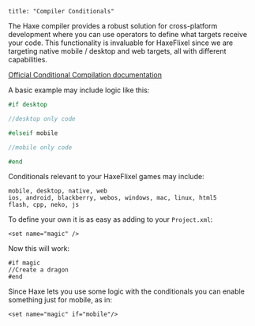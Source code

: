 ```
title: "Compiler Conditionals"
```

The Haxe compiler provides a robust solution for cross-platform development where you can use operators to define what targets receive your code. This functionality is invaluable for HaxeFlixel since we are targeting native mobile / desktop and web targets, all with different capabilities.

[Official Conditional Compilation documentation](http://haxe.org/ref/conditionals)

A basic example may include logic like this:

``` haxe
#if desktop

//desktop only code

#elseif mobile

//mobile only code

#end
```
Conditionals relevant to your HaxeFlixel games may include:

```
mobile, desktop, native, web
ios, android, blackberry, webos, windows, mac, linux, html5
flash, cpp, neko, js
```

To define your own it is as easy as adding to your ```Project.xml```:

```
<set name="magic" />
```

Now this will work:

```
#if magic
//Create a dragon
#end
```

Since Haxe lets you use some logic with the conditionals you can enable something just for mobile, as in:

```
<set name="magic" if="mobile"/>
```
